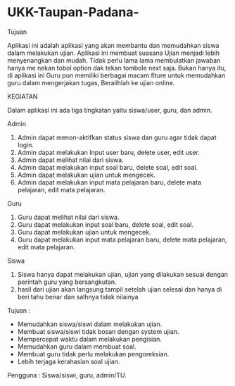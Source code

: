 # UKK-Taupan-Padana-

Tujuan

Aplikasi ini adalah aplikasi yang akan membantu dan memudahkan siswa dalam melakukan ujian. Aplikasi ini membuat suasana Ujian menjadi lebih menyenangkan dan mudah. Tidak perlu lama lama membulatkan jawaban hanya me nekan tobol option dak tekan tombole next saja. Bukan hanya itu, di aplikasi ini Guru pun memiliki berbagai macam fiture untuk memudahkan guru dalam mengerjakan tugas, Beralihlah ke ujian online.


KEGIATAN

Dalam aplikasi ini ada tiga tingkatan yaitu siswa/user, guru, dan admin.

Admin
1. Admin dapat menon-aktifkan status siswa dan guru agar tidak dapat login.
2. Admin dapat melakukan Input user baru, delete user, edit user.
3. Admin dapat melihat nilai dari siswa.
4. Admin dapat melakukan input soal baru, delete soal, edit soal.
5. Admin dapat melakukan ujian untuk mengecek.
6. Admin dapat melakukan input mata pelajaran baru, delete mata pelajaran, edit mata pelajaran.

Guru
1. Guru dapat melihat nilai dari siswa.
2. Guru dapat melakukan input soal baru, delete soal, edit soal.
3. Guru dapat melakukan ujian untuk mengecek.
4. Guru dapat melakukan input mata pelajaran baru, delete mata pelajaran, edit mata pelajaran.

Siswa
1. Siswa hanya dapat melakukan ujian, ujian yang dilakukan sesuai dengan perintah guru yang bersangkutan.
2. hasil dari ujian akan langsung tampil setelah ujian selesai dan hanya di beri tahu benar dan salhnya tidak nilainya

Tujuan :
- Memudahkan siswa/siswi dalam melakukan ujian.
- Membuat siswa/siswi tidak bosan dengan system ujian.
- Mempercepat waktu dalam melakukan pengisian.
- Memudahkan guru dalam membuat soal.
- Membuat guru tidak perlu melakukan pengoreksian.
- Lebih terjaga kerahasian soal ujian.

Pengguna :
Siswa/siswi, guru, admin/TU.

